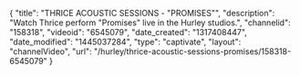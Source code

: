 {
    "title": "THRICE ACOUSTIC SESSIONS - \"PROMISES\"",
    "description": "Watch Thrice perform \"Promises\" live in the Hurley studios.",
    "channelid": "158318",
    "videoid": "6545079",
    "date_created": "1317408447",
    "date_modified": "1445037284",
    "type": "captivate",
    "layout": "channelVideo",
    "url": "\/hurley\/thrice-acoustic-sessions-promises\/158318-6545079"
}